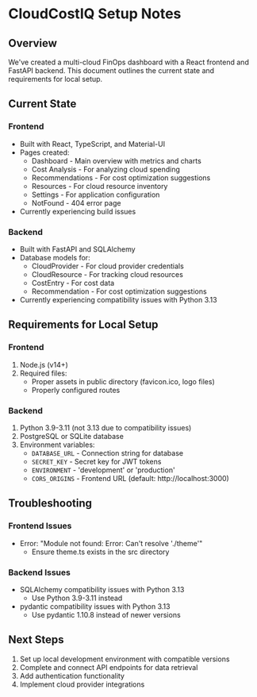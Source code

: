 # CloudCostIQ Setup Notes

## Overview

We've created a multi-cloud FinOps dashboard with a React frontend and FastAPI backend. This document outlines the current state and requirements for local setup.

## Current State

### Frontend
- Built with React, TypeScript, and Material-UI
- Pages created:
  - Dashboard - Main overview with metrics and charts
  - Cost Analysis - For analyzing cloud spending
  - Recommendations - For cost optimization suggestions
  - Resources - For cloud resource inventory
  - Settings - For application configuration
  - NotFound - 404 error page
- Currently experiencing build issues

### Backend
- Built with FastAPI and SQLAlchemy
- Database models for:
  - CloudProvider - For cloud provider credentials
  - CloudResource - For tracking cloud resources
  - CostEntry - For cost data
  - Recommendation - For cost optimization suggestions
- Currently experiencing compatibility issues with Python 3.13

## Requirements for Local Setup

### Frontend
1. Node.js (v14+)
2. Required files:
   - Proper assets in public directory (favicon.ico, logo files)
   - Properly configured routes

### Backend
1. Python 3.9-3.11 (not 3.13 due to compatibility issues)
2. PostgreSQL or SQLite database
3. Environment variables:
   - `DATABASE_URL` - Connection string for database
   - `SECRET_KEY` - Secret key for JWT tokens
   - `ENVIRONMENT` - 'development' or 'production'
   - `CORS_ORIGINS` - Frontend URL (default: http://localhost:3000)

## Troubleshooting

### Frontend Issues
- Error: "Module not found: Error: Can't resolve './theme'"
  - Ensure theme.ts exists in the src directory

### Backend Issues
- SQLAlchemy compatibility issues with Python 3.13
  - Use Python 3.9-3.11 instead
- pydantic compatibility issues with Python 3.13
  - Use pydantic 1.10.8 instead of newer versions

## Next Steps
1. Set up local development environment with compatible versions
2. Complete and connect API endpoints for data retrieval
3. Add authentication functionality
4. Implement cloud provider integrations 